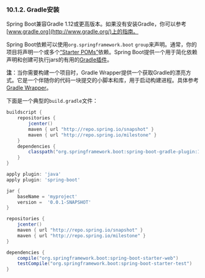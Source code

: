 ### 10.1.2. Gradle安装

Spring Boot兼容Gradle 1.12或更高版本。如果没有安装Gradle，你可以参考[www.gradle.org](http://www.gradle.org/)上的指南。

Spring Boot依赖可以使用`org.springframework.boot` `group`来声明。通常，你的项目将声明一个或多个[“Starter POMs”](http://docs.spring.io/spring-boot/docs/current-SNAPSHOT/reference/htmlsingle/#using-boot-starter-poms)依赖。Spring Boot提供一个用于简化依赖声明和创建可执行jars的有用的[Gradle插件](http://docs.spring.io/spring-boot/docs/current-SNAPSHOT/reference/htmlsingle/#build-tool-plugins-gradle-plugin)。

**注**：当你需要构建一个项目时，Gradle Wrapper提供一个获取Gradle的漂亮方式。它是一个伴随你的代码一块提交的小脚本和库，用于启动构建进程。具体参考[Gradle Wrapper](www.gradle.org/docs/current/userguide/gradle_wrapper.html)。

下面是一个典型的`build.gradle`文件：
```gradle
buildscript {
    repositories {
        jcenter()
        maven { url "http://repo.spring.io/snapshot" }
        maven { url "http://repo.spring.io/milestone" }
    }
    dependencies {
        classpath("org.springframework.boot:spring-boot-gradle-plugin:1.3.0.BUILD-SNAPSHOT")
    }
}

apply plugin: 'java'
apply plugin: 'spring-boot'

jar {
    baseName = 'myproject'
    version =  '0.0.1-SNAPSHOT'
}

repositories {
    jcenter()
    maven { url "http://repo.spring.io/snapshot" }
    maven { url "http://repo.spring.io/milestone" }
}

dependencies {
    compile("org.springframework.boot:spring-boot-starter-web")
    testCompile("org.springframework.boot:spring-boot-starter-test")
}

```
